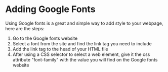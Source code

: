 # Adding Google Fonts

Using Google fonts is a great and simple way to add style to your webpage, here are the steps:

1. Go to the Google fonts website
2. Select a font from the site and find the link tag you need to include
3. Add the link tag to the head of your HTML file
4. After using a CSS selector to select a web element, 
  give it the css attribute "font-family" with the value you will find on the Google fonts website
